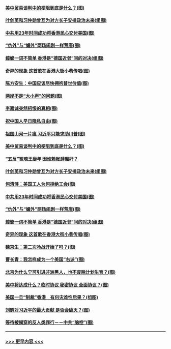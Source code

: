 #### [美中贸易谈判中的梗阻到底是什么？(图)](../pages/p4/907791.md?t=09190622) 
#### [叶剑英和习仲勋曾互为对方长子安排政治未来(组图)](../pages/p4/907786.md?t=09190622) 
#### [中共用23年时间成功将香港民心交付美国(图)](../pages/p4/907698.md?t=09190622) 
#### [“仇外”与“媚外”两场闹剧一样荒唐(图)](../pages/p4/907689.md?t=09190622) 
#### [蟑螂一词不简单 香港是“德国近邻”间的对决(组图)](../pages/p4/907618.md?t=09190622) 
#### [奇异的现象 这首歌在香港大街小巷传唱(图)](../pages/p4/907583.md?t=09190622) 
#### [陈方安生：中国应该尽快拥抱普世价值(图)](../pages/p4/907826.md?t=09190622) 
#### [两岸不是“大小声”的问题(图)](../pages/p4/907825.md?t=09190622) 
#### [李嘉诚突然招恨的真相(图)](../pages/p4/907799.md?t=09190622) 
#### [祝中国人早日隐私自由(图)](../pages/p4/907797.md?t=09190622) 
#### [祖国山河一片瘟 习近平只能求助川普(图)](../pages/p4/907796.md?t=09190622) 
#### [美中贸易谈判中的梗阻到底是什么？(图)](../pages/p4/907791.md?t=09190622) 
#### [“五反”冤魂王康年 因谁赖账肆魔奸？](../pages/p4/907787.md?t=09190622) 
#### [叶剑英和习仲勋曾互为对方长子安排政治未来(组图)](../pages/p4/907786.md?t=09190622) 
#### [何清涟：美国工人为何拒绝工会(图)](../pages/p4/907701.md?t=09190622) 
#### [中共用23年时间成功将香港民心交付美国(图)](../pages/p4/907698.md?t=09190622) 
#### [“仇外”与“媚外”两场闹剧一样荒唐(图)](../pages/p4/907689.md?t=09190622) 
#### [蟑螂一词不简单 香港是“德国近邻”间的对决(组图)](../pages/p4/907618.md?t=09190622) 
#### [奇异的现象 这首歌在香港大街小巷传唱(图)](../pages/p4/907583.md?t=09190622) 
#### [魏京生：第二次冷战开始了吗？(图)](../pages/p4/907581.md?t=09190622) 
#### [曹长青：我怎样成为一个美国“右派”(图)](../pages/p4/907580.md?t=09190622) 
#### [北京为什么宁可引进非洲黑人，也不废除计划生育？(图)](../pages/p4/907577.md?t=09190622) 
#### [美中将达成什么？临时协议 秘密协议 全面协议？(图)](../pages/p4/907576.md?t=09190622) 
#### [美国一旦“制裁”香港　有何灾难性后果？(组图)](../pages/p4/907575.md?t=09190622) 
#### [刘鹤对习近平的最大贡献 是否会破灭？(图)](../pages/p4/907509.md?t=09190622) 
#### [等待被揭穿的反人类罪行－－中共“脑控”(图)](../pages/p4/907167.md?t=09190622) 

----
#### [ >>> 更早内容 <<< ](../indexes/p4-earlier.md)
